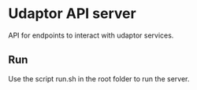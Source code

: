 # Udaptor API server
API for endpoints to interact with udaptor services.
## Run
Use the script run.sh in the root folder to run the server.